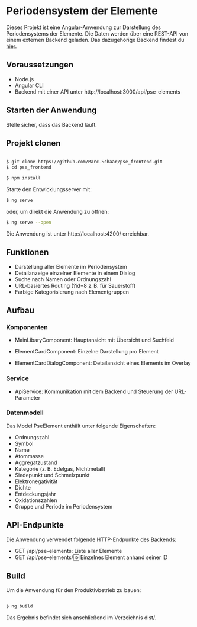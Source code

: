 # Periodensystem der Elemente

Dieses Projekt ist eine Angular-Anwendung zur Darstellung des Periodensystems der Elemente. Die Daten werden über eine REST-API von einem externen Backend geladen.
Das dazugehörige Backend findest du [hier](https://github.com/Marc-Schaar/pse_backend).

## Voraussetzungen

- Node.js
- Angular CLI
- Backend mit einer API unter http://localhost:3000/api/pse-elements

## Starten der Anwendung

Stelle sicher, dass das Backend läuft.

## Projekt clonen

```bash

$ git clone https://github.com/Marc-Schaar/pse_frontend.git
$ cd pse_frontend

```


```bash
$ npm install
```

Starte den Entwicklungsserver mit:

```bash
$ ng serve
```

oder, um direkt die Anwendung zu öffnen:

```bash
$ ng serve --open
```

Die Anwendung ist unter http://localhost:4200/ erreichbar.

## Funktionen

- Darstellung aller Elemente im Periodensystem
- Detailanzeige einzelner Elemente in einem Dialog
- Suche nach Namen oder Ordnungszahl
- URL-basiertes Routing (?id=8 z. B. für Sauerstoff)
- Farbige Kategorisierung nach Elementgruppen

## Aufbau

### Komponenten

- MainLibaryComponent: Hauptansicht mit Übersicht und Suchfeld

- ElementCardComponent: Einzelne Darstellung pro Element

- ElementCardDialogComponent: Detailansicht eines Elements im Overlay

### Service

- ApiService: Kommunikation mit dem Backend und Steuerung der URL-Parameter

### Datenmodell

Das Model PseElement enthält unter folgende Eigenschaften:

- Ordnungszahl
- Symbol
- Name
- Atommasse
- Aggregatzustand
- Kategorie (z. B. Edelgas, Nichtmetall)
- Siedepunkt und Schmelzpunkt
- Elektronegativität
- Dichte
- Entdeckungsjahr
- Oxidationszahlen
- Gruppe und Periode im Periodensystem

## API-Endpunkte

Die Anwendung verwendet folgende HTTP-Endpunkte des Backends:

- GET /api/pse-elements: Liste aller Elemente
- GET /api/pse-elements/:id: Einzelnes Element anhand seiner ID

## Build

Um die Anwendung für den Produktivbetrieb zu bauen:

```bash

$ ng build

```

Das Ergebnis befindet sich anschließend im Verzeichnis dist/.
